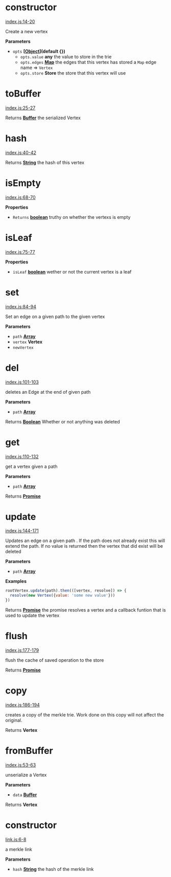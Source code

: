 <!-- Generated by documentation.js. Update this documentation by updating the source code. -->

# constructor

[index.js:14-20](https://github.com/wanderer/merkle-trie/blob/8d4d18097c1fdfa350400da3667dc446d236243a/index.js#L14-L20 "Source code on GitHub")

Create a new vertex

**Parameters**

-   `opts` **\[[Object](https://developer.mozilla.org/en-US/docs/Web/JavaScript/Reference/Global_Objects/Object)](default {})** 
    -   `opts.value` **any** the value to store in the trie
    -   `opts.edges` **[Map](https://developer.mozilla.org/en-US/docs/Web/JavaScript/Reference/Global_Objects/Map)** the edges that this vertex has stored a `Map` edge name => `Vertex`
    -   `opts.store` **Store** the store that this vertex will use

# toBuffer

[index.js:25-27](https://github.com/wanderer/merkle-trie/blob/8d4d18097c1fdfa350400da3667dc446d236243a/index.js#L25-L27 "Source code on GitHub")

Returns **[Buffer](https://nodejs.org/api/buffer.html)** the serialized Vertex

# hash

[index.js:40-42](https://github.com/wanderer/merkle-trie/blob/8d4d18097c1fdfa350400da3667dc446d236243a/index.js#L40-L42 "Source code on GitHub")

Returns **[String](https://developer.mozilla.org/en-US/docs/Web/JavaScript/Reference/Global_Objects/String)** the hash of this vertex

# isEmpty

[index.js:68-70](https://github.com/wanderer/merkle-trie/blob/8d4d18097c1fdfa350400da3667dc446d236243a/index.js#L68-L70 "Source code on GitHub")

**Properties**

-   `Returns` **[boolean](https://developer.mozilla.org/en-US/docs/Web/JavaScript/Reference/Global_Objects/Boolean)** truthy on whether the vertexs is empty

# isLeaf

[index.js:75-77](https://github.com/wanderer/merkle-trie/blob/8d4d18097c1fdfa350400da3667dc446d236243a/index.js#L75-L77 "Source code on GitHub")

**Properties**

-   `isLeaf` **[boolean](https://developer.mozilla.org/en-US/docs/Web/JavaScript/Reference/Global_Objects/Boolean)** wether or not the current vertex is a leaf

# set

[index.js:84-94](https://github.com/wanderer/merkle-trie/blob/8d4d18097c1fdfa350400da3667dc446d236243a/index.js#L84-L94 "Source code on GitHub")

Set an edge on a given path to the given vertex

**Parameters**

-   `path` **[Array](https://developer.mozilla.org/en-US/docs/Web/JavaScript/Reference/Global_Objects/Array)** 
-   `vertex` **Vertex** 
-   `newVertex`  

# del

[index.js:101-103](https://github.com/wanderer/merkle-trie/blob/8d4d18097c1fdfa350400da3667dc446d236243a/index.js#L101-L103 "Source code on GitHub")

deletes an Edge at the end of given path

**Parameters**

-   `path` **[Array](https://developer.mozilla.org/en-US/docs/Web/JavaScript/Reference/Global_Objects/Array)** 

Returns **[Boolean](https://developer.mozilla.org/en-US/docs/Web/JavaScript/Reference/Global_Objects/Boolean)** Whether or not anything was deleted

# get

[index.js:110-132](https://github.com/wanderer/merkle-trie/blob/8d4d18097c1fdfa350400da3667dc446d236243a/index.js#L110-L132 "Source code on GitHub")

get a vertex given a path

**Parameters**

-   `path` **[Array](https://developer.mozilla.org/en-US/docs/Web/JavaScript/Reference/Global_Objects/Array)** 

Returns **[Promise](https://developer.mozilla.org/en-US/docs/Web/JavaScript/Reference/Global_Objects/Promise)** 

# update

[index.js:144-171](https://github.com/wanderer/merkle-trie/blob/8d4d18097c1fdfa350400da3667dc446d236243a/index.js#L144-L171 "Source code on GitHub")

Updates an edge on a given path . If the path does not already exist this
will extend the path. If no value is returned then the vertex that did exist will be deleted

**Parameters**

-   `path` **[Array](https://developer.mozilla.org/en-US/docs/Web/JavaScript/Reference/Global_Objects/Array)** 

**Examples**

```javascript
rootVertex.update(path).then(([vertex, resolve]) => {
  resolve(new Vertex({value: 'some new value'}))
})
```

Returns **[Promise](https://developer.mozilla.org/en-US/docs/Web/JavaScript/Reference/Global_Objects/Promise)** the promise resolves a vertex and a callback funtion that is used to update the vertex

# flush

[index.js:177-179](https://github.com/wanderer/merkle-trie/blob/8d4d18097c1fdfa350400da3667dc446d236243a/index.js#L177-L179 "Source code on GitHub")

flush the cache of saved operation to the store

Returns **[Promise](https://developer.mozilla.org/en-US/docs/Web/JavaScript/Reference/Global_Objects/Promise)** 

# copy

[index.js:186-194](https://github.com/wanderer/merkle-trie/blob/8d4d18097c1fdfa350400da3667dc446d236243a/index.js#L186-L194 "Source code on GitHub")

creates a copy of the merkle trie. Work done on this copy will not affect
the original.

Returns **Vertex** 

# fromBuffer

[index.js:53-63](https://github.com/wanderer/merkle-trie/blob/8d4d18097c1fdfa350400da3667dc446d236243a/index.js#L53-L63 "Source code on GitHub")

unserialize a Vertex

**Parameters**

-   `data` **[Buffer](https://nodejs.org/api/buffer.html)** 

Returns **Vertex** 

# constructor

[link.js:6-8](https://github.com/wanderer/merkle-trie/blob/8d4d18097c1fdfa350400da3667dc446d236243a/link.js#L6-L8 "Source code on GitHub")

a merkle link

**Parameters**

-   `hash` **[String](https://developer.mozilla.org/en-US/docs/Web/JavaScript/Reference/Global_Objects/String)** the hash of the merkle link
